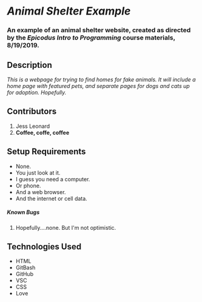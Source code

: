 # _Animal Shelter Example_

### An example of an animal shelter website, created as directed by the *Epicodus Intro to Programming* course materials, 8/19/2019.

## Description

_This is a webpage for trying to find homes for fake animals. It will include a home page with featured pets, and separate pages for dogs and cats up for adoption. Hopefully._

## Contributors

1. Jess Leonard
2. __Coffee, coffe, coffee__

## Setup Requirements

* None.
* You just look at it.
* I guess you need a computer.
* Or phone.
* And a web browser.
* And the internet or cell data.

##### Known Bugs

1. Hopefully....none. But I'm not optimistic.

## Technologies Used

* HTML
* GitBash
* GitHub
* VSC
* CSS
* Love